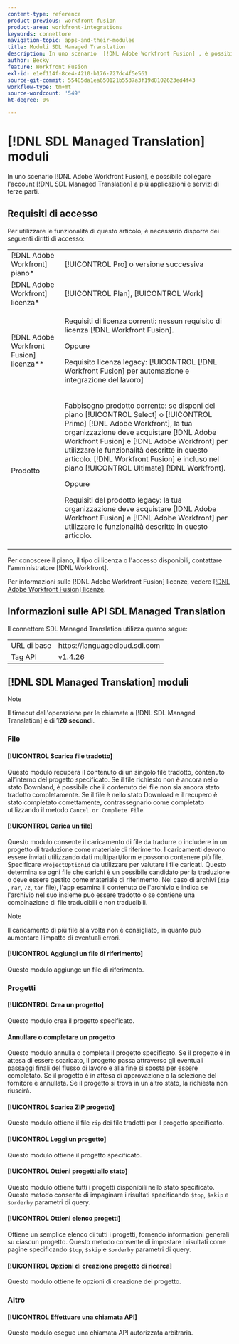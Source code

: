 ```yaml
---
content-type: reference
product-previous: workfront-fusion
product-area: workfront-integrations
keywords: connettore
navigation-topic: apps-and-their-modules
title: Moduli SDL Managed Translation
description: In uno scenario  [!DNL Adobe Workfront Fusion] , è possibile collegare l'account SDL Managed Translation a più applicazioni e servizi di terze parti.
author: Becky
feature: Workfront Fusion
exl-id: e1ef114f-8ce4-4210-b176-727dc4f5e561
source-git-commit: 55485da1ea650121b5537a3f19d8102623ed4f43
workflow-type: tm+mt
source-wordcount: '549'
ht-degree: 0%

---
```


# [!DNL SDL Managed Translation] moduli

In uno scenario [!DNL Adobe Workfront Fusion], è possibile collegare l&#39;account [!DNL SDL Managed Translation] a più applicazioni e servizi di terze parti.

## Requisiti di accesso

Per utilizzare le funzionalità di questo articolo, è necessario disporre dei seguenti diritti di accesso:

<table style="table-layout:auto"> 
 <col> 
 <col> 
 <tbody> 
  <tr> 
   <td role="rowheader">[!DNL Adobe Workfront] piano*</td>
  <td> <p>[!UICONTROL Pro] o versione successiva</p> </td>
  </tr> 
  <tr data-mc-conditions=""> 
   <td role="rowheader">[!DNL Adobe Workfront] licenza*</td>
   <td> <p>[!UICONTROL Plan], [!UICONTROL Work]</p> </td> 
  </tr> 
  <tr> 
   <td role="rowheader">[!DNL Adobe Workfront Fusion] licenza**</td> 
   <td>
   <p>Requisiti di licenza correnti: nessun requisito di licenza [!DNL Workfront Fusion].</p>
   <p>Oppure</p>
   <p>Requisito licenza legacy: [!UICONTROL [!DNL Workfront Fusion] per automazione e integrazione del lavoro] </p>
   </td> 
  </tr> 
  <tr> 
   <td role="rowheader">Prodotto</td> 
   <td>
   <p>Fabbisogno prodotto corrente: se disponi del piano [!UICONTROL Select] o [!UICONTROL Prime] [!DNL Adobe Workfront], la tua organizzazione deve acquistare [!DNL Adobe Workfront Fusion] e [!DNL Adobe Workfront] per utilizzare le funzionalità descritte in questo articolo. [!DNL Workfront Fusion] è incluso nel piano [!UICONTROL Ultimate] [!DNL Workfront].</p>
   <p>Oppure</p>
   <p>Requisiti del prodotto legacy: la tua organizzazione deve acquistare [!DNL Adobe Workfront Fusion] e [!DNL Adobe Workfront] per utilizzare le funzionalità descritte in questo articolo.</p>
   </td> 
  </tr> 
 </tbody> 
</table>

Per conoscere il piano, il tipo di licenza o l&#39;accesso disponibili, contattare l&#39;amministratore [!DNL Workfront].

Per informazioni sulle [!DNL Adobe Workfront Fusion] licenze, vedere [[!DNL Adobe Workfront Fusion] licenze](../../workfront-fusion/get-started/license-automation-vs-integration.md).

## Informazioni sulle API SDL Managed Translation

Il connettore SDL Managed Translation utilizza quanto segue:

<table style="table-layout:auto"> 
 <col> 
 <col> 
 <tbody> 
  <tr> 
   <td role="rowheader">URL di base</td> 
   <td>https://languagecloud.sdl.com</td> 
  </tr>
  <tr> 
   <td role="rowheader">Tag API</td> 
   <td>v1.4.26</td> 
  </tr>
 </tbody> 
 </table>

## [!DNL SDL Managed Translation] moduli

>[!NOTE]
>
>Il timeout dell&#39;operazione per le chiamate a [!DNL SDL Managed Translation] è di **120 secondi**.

### File

#### [!UICONTROL Scarica file tradotto]

Questo modulo recupera il contenuto di un singolo file tradotto, contenuto all’interno del progetto specificato. Se il file richiesto non è ancora nello stato Downland, è possibile che il contenuto del file non sia ancora stato tradotto completamente. Se il file è nello stato Download e il recupero è stato completato correttamente, contrassegnarlo come completato utilizzando il metodo `Cancel or Complete File`.

#### [!UICONTROL Carica un file]

Questo modulo consente il caricamento di file da tradurre o includere in un progetto di traduzione come materiale di riferimento. I caricamenti devono essere inviati utilizzando dati multipart/form e possono contenere più file. Specificare `ProjectOptionId` da utilizzare per valutare i file caricati. Questo determina se ogni file che carichi è un possibile candidato per la traduzione o deve essere gestito come materiale di riferimento. Nel caso di archivi (`zip `, `rar`, `7z`, `tar` file), l&#39;app esamina il contenuto dell&#39;archivio e indica se l&#39;archivio nel suo insieme può essere tradotto o se contiene una combinazione di file traducibili e non traducibili.

>[!NOTE]
>
>Il caricamento di più file alla volta non è consigliato, in quanto può aumentare l’impatto di eventuali errori.

#### [!UICONTROL Aggiungi un file di riferimento]

Questo modulo aggiunge un file di riferimento.

### Progetti

#### [!UICONTROL Crea un progetto]

Questo modulo crea il progetto specificato.

#### Annullare o completare un progetto

Questo modulo annulla o completa il progetto specificato. Se il progetto è in attesa di essere scaricato, il progetto passa attraverso gli eventuali passaggi finali del flusso di lavoro e alla fine si sposta per essere completato. Se il progetto è in attesa di approvazione o la selezione del fornitore è annullata. Se il progetto si trova in un altro stato, la richiesta non riuscirà.

#### [!UICONTROL Scarica ZIP progetto]

Questo modulo ottiene il file `zip` dei file tradotti per il progetto specificato.

#### [!UICONTROL Leggi un progetto]

Questo modulo ottiene il progetto specificato.

#### [!UICONTROL Ottieni progetti allo stato]

Questo modulo ottiene tutti i progetti disponibili nello stato specificato. Questo metodo consente di impaginare i risultati specificando `$top`, `$skip` e `$orderby` parametri di query.

#### [!UICONTROL Ottieni elenco progetti]

Ottiene un semplice elenco di tutti i progetti, fornendo informazioni generali su ciascun progetto. Questo metodo consente di impostare i risultati come pagine specificando `$top`, `$skip` e `$orderby` parametri di query.

#### [!UICONTROL Opzioni di creazione progetto di ricerca]

Questo modulo ottiene le opzioni di creazione del progetto.

### Altro

#### [!UICONTROL Effettuare una chiamata API]

Questo modulo esegue una chiamata API autorizzata arbitraria.
